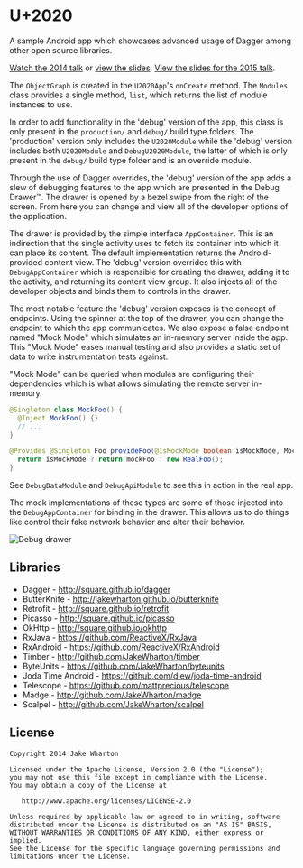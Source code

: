 U+2020
======

A sample Android app which showcases advanced usage of Dagger among other open source libraries.

[Watch the 2014 talk][parleys] or [view the slides][slides-parleys].
[View the slides for the 2015 talk][slides-droidcon].

The `ObjectGraph` is created in the `U2020App`'s `onCreate` method. The `Modules` class provides a
single method, `list`, which returns the list of module instances to use.

In order to add functionality in the 'debug' version of the app, this class is only present in the
`production/` and `debug/` build type folders. The 'production' version only includes the 
`U2020Module` while the 'debug' version includes both `U2020Module` and `DebugU2020Module`, the 
latter of which is only present in the `debug/` build type folder and is an override module.

Through the use of Dagger overrides, the 'debug' version of the app adds a slew of debugging
features to the app which are presented in the Debug Drawer™. The drawer is opened by a bezel
swipe from the right of the screen. From here you can change and view all of the developer options
of the application.

The drawer is provided by the simple interface `AppContainer`. This is an indirection that the
single activity uses to fetch its container into which it can place its content. The default
implementation returns the Android-provided content view. The 'debug' version overrides this with
`DebugAppContainer` which is responsible for creating the drawer, adding it to the activity, and
returning its content view group. It also injects all of the developer objects and binds them to
controls in the drawer.

The most notable feature the 'debug' version exposes is the concept of endpoints. Using the spinner
at the top of the drawer, you can change the endpoint to which the app communicates. We also expose
a false endpoint named "Mock Mode" which simulates an in-memory server inside the app. This "Mock
Mode" eases manual testing and also provides a static set of data to write instrumentation tests
against.

"Mock Mode" can be queried when modules are configuring their dependencies which is what allows
simulating the remote server in-memory.
```java
@Singleton class MockFoo() {
  @Inject MockFoo() {}
  // ...
}
```
```java
@Provides @Singleton Foo provideFoo(@IsMockMode boolean isMockMode, MockFoo mockFoo) {
  return isMockMode ? return mockFoo : new RealFoo();
}
```
See `DebugDataModule` and `DebugApiModule` to see this in action in the real app.

The mock implementations of these types are some of those injected into the `DebugAppContainer` for
binding in the drawer. This allows us to do things like control their fake network behavior and
alter their behavior.

![Debug drawer](u2020.gif)



Libraries
---------

 * Dagger - http://square.github.io/dagger
 * ButterKnife - http://jakewharton.github.io/butterknife
 * Retrofit - http://square.github.io/retrofit
 * Picasso - http://square.github.io/picasso
 * OkHttp - http://square.github.io/okhttp
 * RxJava - https://github.com/ReactiveX/RxJava
 * RxAndroid - https://github.com/ReactiveX/RxAndroid
 * Timber - http://github.com/JakeWharton/timber
 * ByteUnits - https://github.com/JakeWharton/byteunits
 * Joda Time Android - https://github.com/dlew/joda-time-android
 * Telescope - https://github.com/mattprecious/telescope
 * Madge - http://github.com/JakeWharton/madge
 * Scalpel - http://github.com/JakeWharton/scalpel



License
-------

    Copyright 2014 Jake Wharton

    Licensed under the Apache License, Version 2.0 (the "License");
    you may not use this file except in compliance with the License.
    You may obtain a copy of the License at

       http://www.apache.org/licenses/LICENSE-2.0

    Unless required by applicable law or agreed to in writing, software
    distributed under the License is distributed on an "AS IS" BASIS,
    WITHOUT WARRANTIES OR CONDITIONS OF ANY KIND, either express or implied.
    See the License for the specific language governing permissions and
    limitations under the License.


 [parleys]: http://parleys.com/play/529bde2ce4b0e619540cc3ae
 [slides-parleys]: https://speakerdeck.com/jakewharton/android-apps-with-dagger-devoxx-2013
 [slides-droidcon]: https://speakerdeck.com/mattprecious/debug-builds-a-new-hope-droidcon-mtl-2015
